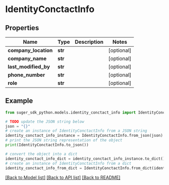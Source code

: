 # IdentityConctactInfo


## Properties

Name | Type | Description | Notes
------------ | ------------- | ------------- | -------------
**company_location** | **str** |  | [optional] 
**company_name** | **str** |  | [optional] 
**last_modified_by** | **str** |  | [optional] 
**phone_number** | **str** |  | [optional] 
**role** | **str** |  | [optional] 

## Example

```python
from suger_sdk_python.models.identity_conctact_info import IdentityConctactInfo

# TODO update the JSON string below
json = "{}"
# create an instance of IdentityConctactInfo from a JSON string
identity_conctact_info_instance = IdentityConctactInfo.from_json(json)
# print the JSON string representation of the object
print(IdentityConctactInfo.to_json())

# convert the object into a dict
identity_conctact_info_dict = identity_conctact_info_instance.to_dict()
# create an instance of IdentityConctactInfo from a dict
identity_conctact_info_from_dict = IdentityConctactInfo.from_dict(identity_conctact_info_dict)
```
[[Back to Model list]](../README.md#documentation-for-models) [[Back to API list]](../README.md#documentation-for-api-endpoints) [[Back to README]](../README.md)


